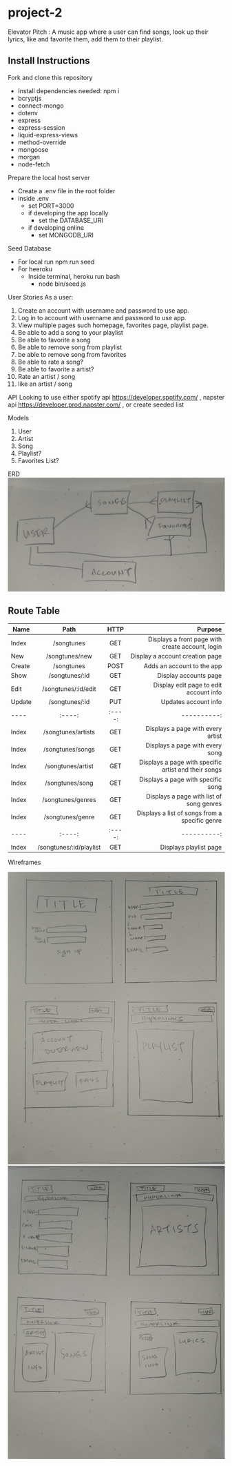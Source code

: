 # project-2
Elevator Pitch :
A music app where a user can find songs, look up their lyrics, like and favorite them, add them to their playlist.

## Install Instructions

Fork and clone this repository
 - Install dependencies needed: npm i
 - bcryptjs
 - connect-mongo
 - dotenv
 - express
 - express-session
 - liquid-express-views
 - method-override
 - mongoose
 - morgan
 - node-fetch
  
Prepare the local host server
 - Create a .env file in the root folder
 - inside .env
   - set PORT=3000
   - if developing the app locally
     - set the DATABASE_URI
   - if developing online
     - set MONGODB_URI

Seed Database
 - For local run npm run seed
 - For heeroku
   - Inside terminal, heroku run bash
     - node bin/seed.js

User Stories
As a user:
 1. Create an account with username and password to use app.
 2. Log in to account with username and password to use app.
 3. View multiple pages such homepage, favorites page, playlist page.
 4. Be able to add a song to your playlist
 5. Be able to favorite a song
 6. Be able to remove song from playlist
 7. be able to remove song from favorites
 8. Be able to rate a song?
 9. Be able to favorite a artist?
 10. Rate an artist / song
 11. like an artist / song

API
Looking to use either spotify api https://developer.spotify.com/ , napster api https://developer.prod.napster.com/ , or create seeded list

Models
 1. User
 2. Artist
 3. Song
 4. Playlist?
 5. Favorites List?

 ERD
  ![Alt text](./images/erd.jpg)

Route Table
 -------
 Name | Path | HTTP | Purpose
 | ---- | :----: |  :----: | ----------: |
 Index | /songtunes | GET | Displays a front page with create account, login
 New | /songtunes/new | GET | Display a account creation page
 Create | /songtunes | POST | Adds an account to the app
 Show | /songtunes/:id | GET | Display accounts page
 Edit | /songtunes/:id/edit | GET | Display edit page to edit account info
 Update | /songtunes/:id | PUT | Updates account info
 | ---- | :----: |  :----: | ----------: |
 Index | /songtunes/artists | GET | Displays a page with every artist
 Index | /songtunes/songs | GET | Displays a page with every song
 Index | /songtunes/artist | GET | Displays a page with specific artist and their songs
 Index | /songtunes/song | GET | Displays a page with specific song
 Index | /songtunes/genres | GET | Displays a page with list of song genres
 Index | /songtunes/genre | GET | Displays a list of songs from a specific genre
 | ---- | :----: |  :----: | ----------: |
 Index | /songtunes/:id/playlist | GET | Displays playlist page
 

 Wireframes

 ![Alt text](./images/wireframe1.jpg)
 ![Alt text](./images/wireframe2.jpg)






